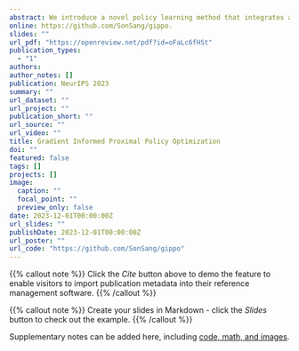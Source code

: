 ```yaml
---
abstract: We introduce a novel policy learning method that integrates analytical gradients from differentiable environments with the Proximal Policy Optimization (PPO) algorithm. To incorporate analytical gradients into the PPO framework, we introduce the concept of an α-policy that stands as a locally superior policy. By adaptively modifying the α value, we can effectively manage the influence of analytical policy gradients during learning. To this end, we suggest metrics for assessing the variance and bias of analytical gradients, reducing dependence on these gradients when high variance or bias is detected. Our proposed approach outperforms baseline algorithms in various scenarios, such as function optimization, physics simulations, and traffic control environments. Our code can be found
online: https://github.com/SonSang/gippo.
slides: ""
url_pdf: "https://openreview.net/pdf?id=oFaLc6fHSt"
publication_types:
  - "1"
authors:
author_notes: []
publication: NeurIPS 2023
summary: ""
url_dataset: ""
url_project: ""
publication_short: ""
url_source: ""
url_video: ""
title: Gradient Informed Proximal Policy Optimization
doi: ""
featured: false
tags: []
projects: []
image:
  caption: ""
  focal_point: ""
  preview_only: false
date: 2023-12-01T00:00:00Z
url_slides: ""
publishDate: 2023-12-01T00:00:00Z
url_poster: ""
url_code: "https://github.com/SonSang/gippo"
---
```


{{% callout note %}}
Click the *Cite* button above to demo the feature to enable visitors to import publication metadata into their reference management software.
{{% /callout %}}

{{% callout note %}}
Create your slides in Markdown - click the *Slides* button to check out the example.
{{% /callout %}}

Supplementary notes can be added here, including [code, math, and images](https://wowchemy.com/docs/writing-markdown-latex/).
